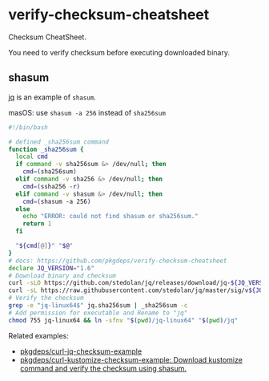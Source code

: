 # verify-checksum-cheatsheet

Checksum CheatSheet.

You need to verify checksum before executing downloaded binary.


## shasum

[jq](https://github.com/stedolan/jq) is an example of `shasum`.

masOS: use `shasum -a 256` instead of `sha256sum`

```bash
#!/bin/bash

# defined _sha256sum command
function _sha256sum {
  local cmd
  if command -v sha256sum &> /dev/null; then
    cmd=(sha256sum)
  elif command -v sha256 &> /dev/null; then
    cmd=(ssha256 -r)
  elif command -v shasum &> /dev/null; then
    cmd=(shasum -a 256)
  else
    echo "ERROR: could not find shasum or sha256sum."
    return 1
  fi

  "${cmd[@]}" "$@"
}
# docs: https://github.com/pkgdeps/verify-checksum-cheatsheet
declare JQ_VERSION="1.6"
# Download binary and checksum
curl -sLO https://github.com/stedolan/jq/releases/download/jq-${JQ_VERSION}/jq-linux64 && \
curl -sL https://raw.githubusercontent.com/stedolan/jq/master/sig/v${JQ_VERSION}/sha256sum.txt -o jq.sha256sum
# Verify the checksum
grep -e "jq-linux64$" jq.sha256sum | _sha256sum -c
# Add permission for executable and Rename to "jq"
chmod 755 jq-linux64 && ln -sfnv "$(pwd)/jq-linux64" "$(pwd)/jq"
```

Related examples:

- [pkgdeps/curl-jq-checksum-example](https://github.com/pkgdeps/curl-jq-checksum-example)
- [pkgdeps/curl-kustomize-checksum-example: Download kustomize command and verify the checksum using shasum.](https://github.com/pkgdeps/curl-kustomize-checksum-example)
